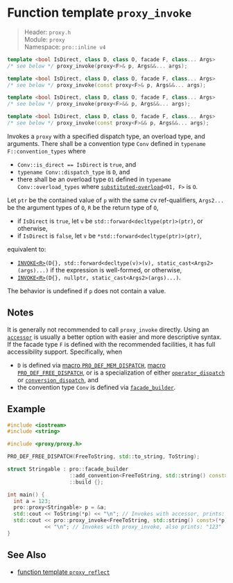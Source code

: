 # Function template `proxy_invoke`

> Header: `proxy.h`  
> Module: `proxy`  
> Namespace: `pro::inline v4`

```cpp
template <bool IsDirect, class D, class O, facade F, class... Args>
/* see below */ proxy_invoke(proxy<F>& p, Args&&... args);

template <bool IsDirect, class D, class O, facade F, class... Args>
/* see below */ proxy_invoke(const proxy<F>& p, Args&&... args);

template <bool IsDirect, class D, class O, facade F, class... Args>
/* see below */ proxy_invoke(proxy<F>&& p, Args&&... args);

template <bool IsDirect, class D, class O, facade F, class... Args>
/* see below */ proxy_invoke(const proxy<F>&& p, Args&&... args);
```

Invokes a `proxy` with a specified dispatch type, an overload type, and arguments. There shall be a convention type `Conv` defined in `typename F::convention_types` where

- `Conv::is_direct == IsDirect` is `true`, and
- `typename Conv::dispatch_type` is `D`, and
- there shall be an overload type `O1` defined in `typename Conv::overload_types` where [`substituted-overload`](ProOverload.md)`<O1, F>` is `O`.

Let `ptr` be the contained value of `p` with the same cv ref-qualifiers, `Args2...` be the argument types of `O`, `R` be the return type of `O`,

- if `IsDirect` is `true`, let `v` be `std::forward<decltype(ptr)>(ptr)`, or otherwise,
- if `IsDirect` is `false`, let `v` be `*std::forward<decltype(ptr)>(ptr)`,

equivalent to:

- [`INVOKE<R>`](https://en.cppreference.com/w/cpp/utility/functional)`(D{}, std::forward<decltype(v)>(v), static_cast<Args2>(args)...)` if the expression is well-formed, or otherwise,
- [`INVOKE<R>`](https://en.cppreference.com/w/cpp/utility/functional)`(D{}, nullptr, static_cast<Args2>(args)...)`.

The behavior is undefined if `p` does not contain a value.

## Notes

It is generally not recommended to call `proxy_invoke` directly. Using an [`accessor`](ProAccessible.md) is usually a better option with easier and more descriptive syntax. If the facade type `F` is defined with the recommended facilities, it has full accessibility support. Specifically, when

- `D` is defined via [macro `PRO_DEF_MEM_DISPATCH`](PRO_DEF_MEM_DISPATCH.md), [macro `PRO_DEF_FREE_DISPATCH`](PRO_DEF_FREE_DISPATCH.md), or is a specialization of either [`operator_dispatch`](operator_dispatch/README.md) or [`conversion_dispatch`](explicit_conversion_dispatch/README.md), and
- the convention type `Conv` is defined via [`facade_builder`](basic_facade_builder/README.md).

## Example

```cpp
#include <iostream>
#include <string>

#include <proxy/proxy.h>

PRO_DEF_FREE_DISPATCH(FreeToString, std::to_string, ToString);

struct Stringable : pro::facade_builder                                 //
                    ::add_convention<FreeToString, std::string() const> //
                    ::build {};

int main() {
  int a = 123;
  pro::proxy<Stringable> p = &a;
  std::cout << ToString(*p) << "\n"; // Invokes with accessor, prints: "123"
  std::cout << pro::proxy_invoke<FreeToString, std::string() const>(*p)
            << "\n"; // Invokes with proxy_invoke, also prints: "123"
}
```

## See Also

- [function template `proxy_reflect`](proxy_reflect.md)
